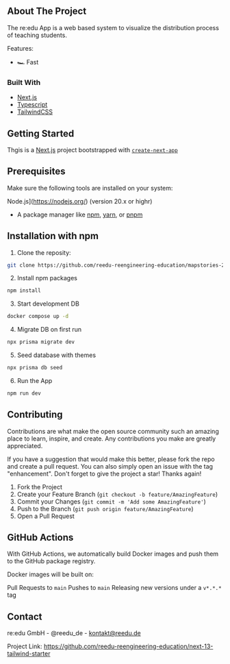 ## About The Project
The re:edu App is a web based system to visualize the distribution process of teaching students.

Features:

  * 🏎 Fast
### Built With
  * [Next.js](https://nextjs.org/)
  * [Typescript](https://www.typescriptlang.org/)
  * [TailwindCSS](https://tailwindcss.com/)

## Getting Started

Thgis is a [Next.js](https://nextjs.org/) project bootstrapped with [`create-next-app`](https://github.com/vercel/next.js/tree/canary/packages/create-next-app)


## Prerequisites

  Make sure the following tools are installed on your system:
  
  Node.js](https://nodejs.org/) (version 20.x or highr)
  
  - A package manager like [npm](https://www.npmjs.om/), [yarn](https://yarnpkg.com/), or [pnpm](https://pnpm.io/)

## Installation with npm
  1. Clone the reposity:

  ```bash 
  git clone https://github.com/reedu-reengineering-education/mapstories-2.0.git
```
  2. Install npm packages
```bash
npm install
```
  3. Start development DB
```bash
docker compose up -d
```
  4. Migrate DB on first run
```bash
npx prisma migrate dev
```

  5. Seed database with themes
```bash
npx prisma db seed
```
  6. Run the App
```bash
npm run dev
```

## Contributing
Contributions are what make the open source community such an amazing place to learn, inspire, and create. Any contributions you make are greatly appreciated.

If you have a suggestion that would make this better, please fork the repo and create a pull request. You can also simply open an issue with the tag "enhancement". Don't forget to give the project a star! Thanks again!

1. Fork the Project
2. Create your Feature Branch (```git checkout -b feature/AmazingFeature```)
3. Commit your Changes (```git commit -m 'Add some AmazingFeature'```)
4. Push to the Branch (```git push origin feature/AmazingFeature```)
5. Open a Pull Request
## GitHub Actions
With GitHub Actions, we automatically build Docker images and push them to the GitHub package registry.

Docker images will be built on:

Pull Requests to ```main```
Pushes to ```main```
Releasing new versions under a ```v*.*.*``` tag
## Contact

re:edu GmbH - @reedu_de - kontakt@reedu.de

Project Link: https://github.com/reedu-reengineering-education/next-13-tailwind-starter
